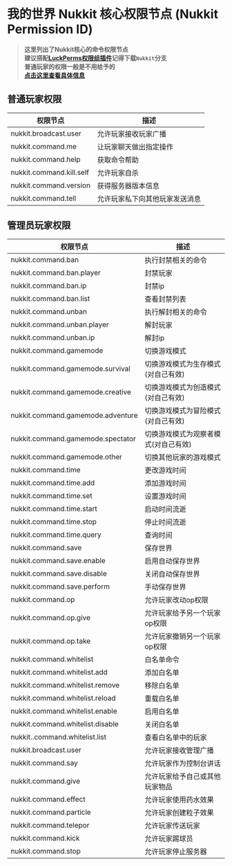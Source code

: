 # 我的世界 Nukkit 核心权限节点 (Nukkit Permission ID)
> **这里列出了Nukkit核心的命令权限节点**  
> **建议搭配[LuckPerms权限组插件](https://github.com/LuckPerms/LuckPerms)记得下载`Nukkit`分支**  
> **普通玩家的权限一般是不用给予的**  
> **[点击这里查看具体信息](https://github.com/CloudburstMC/Nukkit/blob/master/src/main/java/cn/nukkit/permission/DefaultPermissions.java)**  
## 普通玩家权限
|权限节点|描述|
|-|-|
|nukkit.broadcast.user|允许玩家接收玩家广播|
|nukkit.command.me|让玩家聊天做出指定操作|
|nukkit.command.help|获取命令帮助|
|nukkit.command.kill.self|允许玩家自杀|
|nukkit.command.version|获得服务器版本信息|
|nukkit.command.tell|允许玩家私下向其他玩家发送消息|
## 管理员玩家权限
|权限节点|描述|
|-|-|
|nukkit.command.ban|执行封禁相关的命令|
|nukkit.command.ban.player|封禁玩家|
|nukkit.command.ban.ip|封禁ip|
|nukkit.command.ban.list|查看封禁列表|
|nukkit.command.unban|执行解封相关的命令|
|nukkit.command.unban.player|解封玩家|
|nukkit.command.unban.ip|解封ip|
|nukkit.command.gamemode|切换游戏模式|
|nukkit.command.gamemode.survival|切换游戏模式为生存模式(对自己有效)|
|nukkit.command.gamemode.creative|切换游戏模式为创造模式(对自己有效)|
|nukkit.command.gamemode.adventure|切换游戏模式为冒险模式(对自己有效)|
|nukkit.command.gamemode.spectator|切换游戏模式为观察者模式(对自己有效)|
|nukkit.command.gamemode.other|切换其他玩家的游戏模式|
|nukkit.command.time|更改游戏时间|
|nukkit.command.time.add|添加游戏时间|
|nukkit.command.time.set|设置游戏时间|
|nukkit.command.time.start|启动时间流逝|
|nukkit.command.time.stop|停止时间流逝|
|nukkit.command.time.query|查询时间|
|nukkit.command.save|保存世界|
|nukkit.command.save.enable|启用自动保存世界|
|nukkit.command.save.disable|关闭自动保存世界|
|nukkit.command.save.perform|手动保存世界|
|nukkit.command.op|允许玩家改动op权限|
|nukkit.command.op.give|允许玩家给予另一个玩家op权限|
|nukkit.command.op.take|允许玩家撤销另一个玩家op权限|
|nukkit.command.whitelist|白名单命令|
|nukkit.command.whitelist.add|添加白名单|
|nukkit.command.whitelist.remove|移除白名单|
|nukkit.command.whitelist.reload|重载白名单|
|nukkit.command.whitelist.enable|启用白名单|
|nukkit.command.whitelist.disable|关闭白名单|
|nukkit..command.whitelist.list|查看白名单中的玩家|
|nukkit.broadcast.user|允许玩家接收管理广播|
|nukkit.command.say|允许玩家作为控制台讲话|
|nukkit.command.give|允许玩家给予自己或其他玩家物品|
|nukkit.command.effect|允许玩家使用药水效果|
|nukkit.command.particle|允许玩家创建粒子效果|
|nukkit.command.telepor|允许玩家传送玩家|
|nukkit.command.kick|允许玩家踢球员|
|nukkit.command.stop|允许玩家停止服务器|